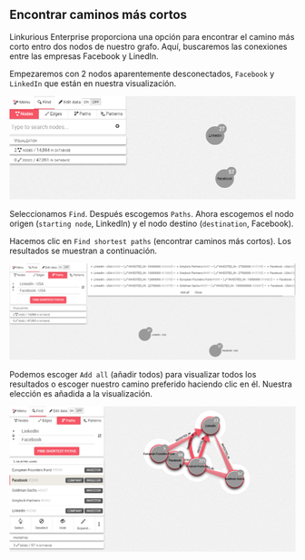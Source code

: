 ## Encontrar caminos más cortos

Linkurious Enterprise proporciona una opción para encontrar el camino más corto entro dos nodos de nuestro grafo.
Aquí, buscaremos las conexiones entre las empresas Facebook y LinedIn.

Empezaremos con 2 nodos aparentemente desconectados, ```Facebook``` y ```LinkedIn``` que están en nuestra visualización.

![](../../en/search/LI_FB.png)

Seleccionamos ```Find```. Después escogemos ```Paths```. 
Ahora escogemos el nodo origen (```starting node```, LinkedIn) y el nodo destino (```destination```, Facebook).


Hacemos clic en ```Find shortest paths``` (encontrar caminos más cortos). Los resultados se muestran a continuación.

![](../../en/search/Shortest.png)

Podemos escoger ```Add all``` (añadir todos) para visualizar todos los resultados o escoger nuestro camino preferido haciendo clic en él. Nuestra elección es añadida a la visualización.


![](../../en/search/AllLinks.png)